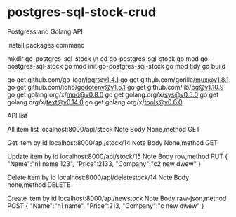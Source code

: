 # postgres-sql-stock-crud


Postgress and Golang API

install packages command


mkdir go-postgres-sql-stock \n
cd go-postgres-sql-stock
go mod go-postgres-sql-stock
go mod init go-postgres-sql-stock
go mod tidy
go build

go get github.com/go-logr/logr@v1.4.1
go get github.com/gorilla/mux@v1.8.1
go get github.com/joho/godotenv@v1.5.1
go get github.com/lib/pq@v1.10.9
go get golang.org/x/mod@v0.8.0
go get golang.org/x/sys@v0.5.0
go get golang.org/x/text@v0.14.0
go get golang.org/x/tools@v0.6.0

API list

All item list
localhost:8000/api/stock 
Note 
Body None,method GET

Get item by id
localhost:8000/api/stock/14
Note 
Body None,method GET

Update item by id
localhost:8000/api/stock/15
Note
Body row,method PUT
{
    "Name":"n1 name 123",
    "Price":2133,
    "Company":"c2 new dwew"
}

Delete item by id
localhost:8000/api/deletestock/14
Note
Body none,method DELETE

Create item by id
localhost:8000/api/newstock
Note
Body raw-json,method POST
{
    "Name":"n1 name",
    "Price":213,
    "Company":"c new dwew"
}

